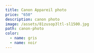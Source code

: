 ```yaml
---
title: Canon Appareil photo
price: "650"
description: canon photo
image: /assets/81zusop3ltl-sl1500.jpg
path: canon-photo
color:
  - name: gris
  - name: noir
---
```

